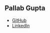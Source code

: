 ## Pallab Gupta

- [GitHub](https://github.com/pallu)
- [LinkedIn](https://www.linkedin.com/in/pallabgupta/)

